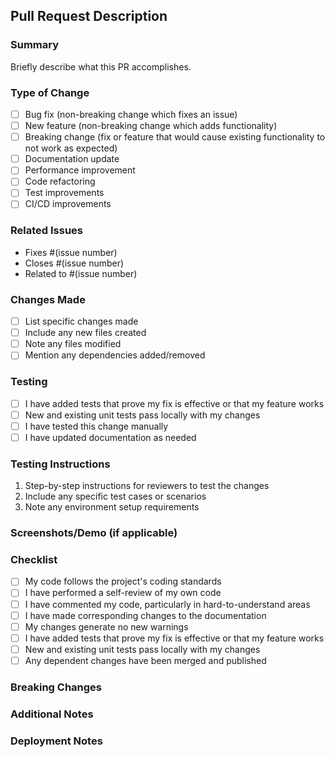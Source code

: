 ## Pull Request Description

### Summary
Briefly describe what this PR accomplishes.

### Type of Change
- [ ] Bug fix (non-breaking change which fixes an issue)
- [ ] New feature (non-breaking change which adds functionality)
- [ ] Breaking change (fix or feature that would cause existing functionality to not work as expected)
- [ ] Documentation update
- [ ] Performance improvement
- [ ] Code refactoring
- [ ] Test improvements
- [ ] CI/CD improvements

### Related Issues
- Fixes #(issue number)
- Closes #(issue number)
- Related to #(issue number)

### Changes Made
- [ ] List specific changes made
- [ ] Include any new files created
- [ ] Note any files modified
- [ ] Mention any dependencies added/removed

### Testing
- [ ] I have added tests that prove my fix is effective or that my feature works
- [ ] New and existing unit tests pass locally with my changes
- [ ] I have tested this change manually
- [ ] I have updated documentation as needed

### Testing Instructions
1. Step-by-step instructions for reviewers to test the changes
2. Include any specific test cases or scenarios
3. Note any environment setup requirements

### Screenshots/Demo (if applicable)
<!-- Add screenshots, GIFs, or links to demos showing the changes -->

### Checklist
- [ ] My code follows the project's coding standards
- [ ] I have performed a self-review of my own code
- [ ] I have commented my code, particularly in hard-to-understand areas
- [ ] I have made corresponding changes to the documentation
- [ ] My changes generate no new warnings
- [ ] I have added tests that prove my fix is effective or that my feature works
- [ ] New and existing unit tests pass locally with my changes
- [ ] Any dependent changes have been merged and published

### Breaking Changes
<!-- If this is a breaking change, describe what breaks and how to migrate -->

### Additional Notes
<!-- Any additional information that reviewers should know -->

### Deployment Notes
<!-- Any special deployment considerations -->